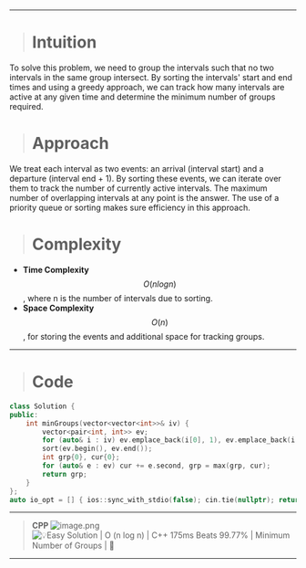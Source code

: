 

#
---
> # Intuition  
To solve this problem, we need to group the intervals such that no two intervals in the same group intersect. By sorting the intervals' start and end times and using a greedy approach, we can track how many intervals are active at any given time and determine the minimum number of groups required.

> # Approach  
We treat each interval as two events: an arrival (interval start) and a departure (interval end + 1). By sorting these events, we can iterate over them to track the number of currently active intervals. The maximum number of overlapping intervals at any point is the answer. The use of a priority queue or sorting makes sure efficiency in this approach.

> # Complexity  
- **Time Complexity** $$O(n log n)$$, where n is the number of intervals due to sorting.  
- **Space Complexity** $$O(n)$$, for storing the events and additional space for tracking groups.

---
> # Code
```cpp []
class Solution {
public:
    int minGroups(vector<vector<int>>& iv) {
        vector<pair<int, int>> ev;
        for (auto& i : iv) ev.emplace_back(i[0], 1), ev.emplace_back(i[1] + 1, -1);
        sort(ev.begin(), ev.end());
        int grp{0}, cur{0};
        for (auto& e : ev) cur += e.second, grp = max(grp, cur);
        return grp;
    }
};
auto io_opt = [] { ios::sync_with_stdio(false); cin.tie(nullptr); return 0; }();
```

---
> **CPP**
> ![image.png](https://assets.leetcode.com/users/images/39317d51-a48a-4ead-881b-cdeff66d6ed6_1728708051.7008507.png)
![💡Easy Solution | O (n log n) | C++ 175ms Beats 99.77% | Minimum Number of Groups | 🧠](https://leetcode.com/problems/divide-intervals-into-minimum-number-of-groups/description/?envType=daily-question&envId=2024-10-12)

---
